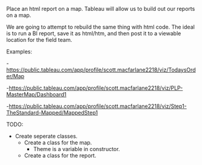 Place an html report on a map. Tableau will allow us to build out our reports on a map. 

We are going to attempt to rebuild the same thing with html code. The ideal is to run a BI report, save it as html/htm, and then post it to a viewable location for the field team. 

Examples: 

-https://public.tableau.com/app/profile/scott.macfarlane2218/viz/TodaysOrder/Map 

-https://public.tableau.com/app/profile/scott.macfarlane2218/viz/PLP-MasterMap/Dashboard1

-https://public.tableau.com/app/profile/scott.macfarlane2218/viz/Step1-TheStandard-Mapped/MappedStep1

TODO:

- Create seperate classes.
    - Create a class for the map.
        - Theme is a variable in constructor.
    - Create a class for the report.

